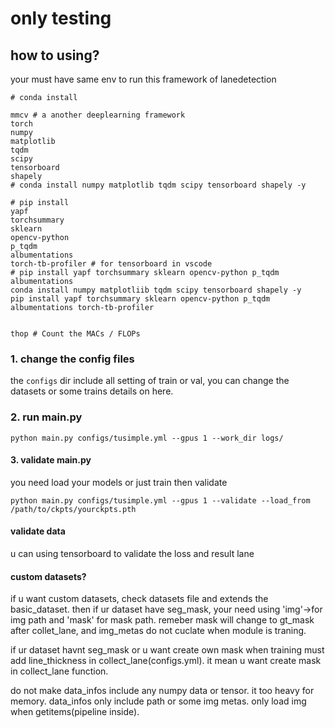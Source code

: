 # only testing
## how to using?

your must have same env to run this framework of lanedetection

```
# conda install

mmcv # a another deeplearning framework
torch
numpy
matplotlib
tqdm
scipy
tensorboard
shapely
# conda install numpy matplotlib tqdm scipy tensorboard shapely -y

# pip install
yapf
torchsummary
sklearn
opencv-python
p_tqdm
albumentations
torch-tb-profiler # for tensorboard in vscode
# pip install yapf torchsummary sklearn opencv-python p_tqdm albumentations
conda install numpy matplotliib tqdm scipy tensorboard shapely -y
pip install yapf torchsummary sklearn opencv-python p_tqdm albumentations torch-tb-profiler


thop # Count the MACs / FLOPs
```

### 1. change the config files
the `configs` dir include all setting of train or val, you can change the datasets or some trains details on here.

### 2. run main.py
```shell 
python main.py configs/tusimple.yml --gpus 1 --work_dir logs/
```
#### 3. validate main.py
you need load your models or just train then validate
```shell
python main.py configs/tusimple.yml --gpus 1 --validate --load_from /path/to/ckpts/yourckpts.pth
```

#### validate data
u can using tensorboard to validate the loss and result lane


#### custom datasets?
if u want custom datasets, check datasets file and extends the basic_dataset.
then if ur dataset have seg_mask, your need using 'img'->for img path and 'mask' for mask path.
remeber mask will change to gt_mask after collet_lane, and img_metas do not cuclate when module is traning.

if ur dataset havnt seg_mask or u want create own mask when training must add line_thickness in collect_lane(configs.yml). it mean u want create mask in collect_lane function.

do not make data_infos include any numpy data or tensor. it too heavy for memory.
data_infos only include path or some img metas.
only load img when getitems(pipeline inside).
